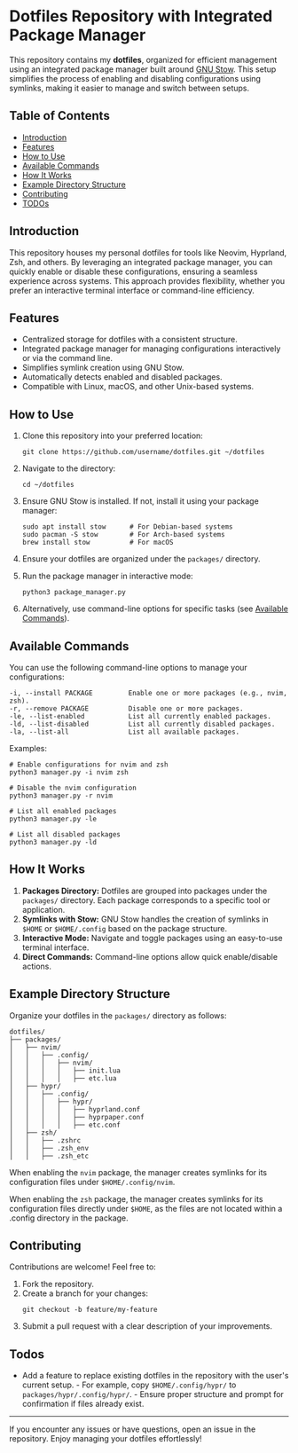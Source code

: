 # Dotfiles Repository with Integrated Package Manager

This repository contains my **dotfiles**, organized for efficient management using an integrated package manager built around [GNU Stow](https://www.gnu.org/software/stow/). This setup simplifies the process of enabling and disabling configurations using symlinks, making it easier to manage and switch between setups.

## Table of Contents

- [Introduction](#introduction)
- [Features](#features)
- [How to Use](#how-to-use)
- [Available Commands](#available-commands)
- [How It Works](#how-it-works)
- [Example Directory Structure](#example-directory-structure)
- [Contributing](#contributing)
- [TODOs](#todos)

## Introduction

This repository houses my personal dotfiles for tools like Neovim, Hyprland, Zsh, and others. By leveraging an integrated package manager, you can quickly enable or disable these configurations, ensuring a seamless experience across systems. This approach provides flexibility, whether you prefer an interactive terminal interface or command-line efficiency.

## Features

- Centralized storage for dotfiles with a consistent structure.
- Integrated package manager for managing configurations interactively or via the command line.
- Simplifies symlink creation using GNU Stow.
- Automatically detects enabled and disabled packages.
- Compatible with Linux, macOS, and other Unix-based systems.

## How to Use

1. Clone this repository into your preferred location:
   ```
   git clone https://github.com/username/dotfiles.git ~/dotfiles
   ```

2. Navigate to the directory:
   ```
   cd ~/dotfiles
   ```

3. Ensure GNU Stow is installed. If not, install it using your package manager:
   ```
   sudo apt install stow      # For Debian-based systems
   sudo pacman -S stow        # For Arch-based systems
   brew install stow          # For macOS
   ```

4. Ensure your dotfiles are organized under the `packages/` directory.

5. Run the package manager in interactive mode:
   ```
   python3 package_manager.py
   ```

6. Alternatively, use command-line options for specific tasks (see [Available Commands](#available-commands)).

## Available Commands

You can use the following command-line options to manage your configurations:

```
-i, --install PACKAGE         Enable one or more packages (e.g., nvim, zsh).
-r, --remove PACKAGE          Disable one or more packages.
-le, --list-enabled           List all currently enabled packages.
-ld, --list-disabled          List all currently disabled packages.
-la, --list-all               List all available packages.
```

Examples:
```
# Enable configurations for nvim and zsh
python3 manager.py -i nvim zsh

# Disable the nvim configuration
python3 manager.py -r nvim

# List all enabled packages
python3 manager.py -le

# List all disabled packages
python3 manager.py -ld
```

## How It Works

1. **Packages Directory:** Dotfiles are grouped into packages under the `packages/` directory. Each package corresponds to a specific tool or application.
2. **Symlinks with Stow:** GNU Stow handles the creation of symlinks in `$HOME` or `$HOME/.config` based on the package structure.
3. **Interactive Mode:** Navigate and toggle packages using an easy-to-use terminal interface.
4. **Direct Commands:** Command-line options allow quick enable/disable actions.

## Example Directory Structure

Organize your dotfiles in the `packages/` directory as follows:
```
dotfiles/
├── packages/
│   ├── nvim/
│   │   ├── .config/
│   │   │   ├── nvim/
│   │   │   │   ├── init.lua
│   │   │   │   ├── etc.lua
│   ├── hypr/
│   │   ├── .config/
│   │   │   ├── hypr/
│   │   │   │   ├── hyprland.conf
│   │   │   │   ├── hyprpaper.conf
│   │   │   │   ├── etc.conf
│   ├── zsh/
│   │   ├── .zshrc
│   │   ├── .zsh_env
│   │   ├── .zsh_etc
```

When enabling the `nvim` package, the manager creates symlinks for its configuration files under `$HOME/.config/nvim`.

When enabling the `zsh` package, the manager creates symlinks for its configuration files directly under `$HOME`, as the files are not located within a .config directory in the package.

## Contributing

Contributions are welcome! Feel free to:

1. Fork the repository.
2. Create a branch for your changes:
   ```
   git checkout -b feature/my-feature
   ```
3. Submit a pull request with a clear description of your improvements.

## Todos

- Add a feature to replace existing dotfiles in the repository with the user's current setup. - For example, copy `$HOME/.config/hypr/` to `packages/hypr/.config/hypr/`. - Ensure proper structure and prompt for confirmation if files already exist.

---

If you encounter any issues or have questions, open an issue in the repository. Enjoy managing your dotfiles effortlessly!
